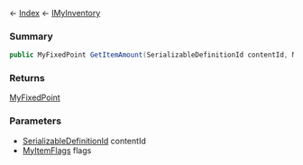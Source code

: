 ← [Index](Api-Index) ← [IMyInventory](VRage.Game.ModAPI.Ingame.IMyInventory)

### Summary

```csharp
public MyFixedPoint GetItemAmount(SerializableDefinitionId contentId, MyItemFlags flags)
```

### Returns

[MyFixedPoint](VRage.MyFixedPoint)

### Parameters

* [SerializableDefinitionId](VRage.ObjectBuilders.SerializableDefinitionId) contentId
* [MyItemFlags](VRage.Game.MyItemFlags) flags

